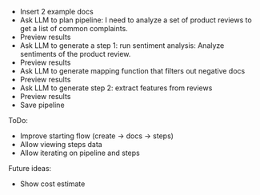 - Insert 2 example docs
- Ask LLM to plan pipeline:
  I need to analyze a set of product reviews to get a list of common complaints.
- Preview results
- Ask LLM to generate a step 1: run sentiment analysis:
  Analyze sentiments of the product review.
- Preview results
- Ask LLM to generate mapping function that filters out negative docs
- Preview results
- Ask LLM to generate step 2: extract features from reviews
- Preview results
- Save pipeline

ToDo:

- Improve starting flow (create -> docs -> steps)
- Allow viewing steps data
- Allow iterating on pipeline and steps

Future ideas:

- Show cost estimate
